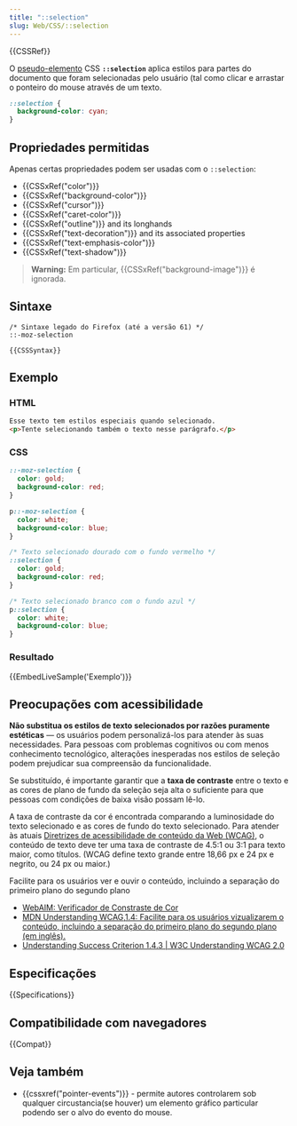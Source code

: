 ```yaml
---
title: "::selection"
slug: Web/CSS/::selection
---
```


{{CSSRef}}

O [pseudo-elemento](/pt-BR/docs/Web/CSS/Pseudo-elementos) CSS **`::selection`** aplica estilos para partes do documento que foram selecionadas pelo usuário (tal como clicar e arrastar o ponteiro do mouse através de um texto.

```css
::selection {
  background-color: cyan;
}
```

## Propriedades permitidas

Apenas certas propriedades podem ser usadas com o `::selection`:

- {{CSSxRef("color")}}
- {{CSSxRef("background-color")}}
- {{CSSxRef("cursor")}}
- {{CSSxRef("caret-color")}}
- {{CSSxRef("outline")}} and its longhands
- {{CSSxRef("text-decoration")}} and its associated properties
- {{CSSxRef("text-emphasis-color")}}
- {{CSSxRef("text-shadow")}}

> **Warning:** Em particular, {{CSSxRef("background-image")}} é ignorada.

## Sintaxe

```
/* Sintaxe legado do Firefox (até a versão 61) */
::-moz-selection

{{CSSSyntax}}
```

## Exemplo

### HTML

```html
Esse texto tem estilos especiais quando selecionado.
<p>Tente selecionando também o texto nesse parágrafo.</p>
```

### CSS

```css hidden
::-moz-selection {
  color: gold;
  background-color: red;
}

p::-moz-selection {
  color: white;
  background-color: blue;
}
```

```css
/* Texto selecionado dourado com o fundo vermelho */
::selection {
  color: gold;
  background-color: red;
}

/* Texto selecionado branco com o fundo azul */
p::selection {
  color: white;
  background-color: blue;
}
```

### Resultado

{{EmbedLiveSample('Exemplo')}}

## Preocupações com acessibilidade

**Não substitua os estilos de texto selecionados por razões puramente estéticas** — os usuários podem personalizá-los para atender às suas necessidades. Para pessoas com problemas cognitivos ou com menos conhecimento tecnológico, alterações inesperadas nos estilos de seleção podem prejudicar sua compreensão da funcionalidade.

Se substituído, é importante garantir que a **taxa de contraste** entre o texto e as cores de plano de fundo da seleção seja alta o suficiente para que pessoas com condições de baixa visão possam lê-lo.

A taxa de contraste da cor é encontrada comparando a luminosidade do texto selecionado e as cores de fundo do texto selecionado. Para atender às atuais [Diretrizes de acessibilidade de conteúdo da Web (WCAG)](https://www.w3.org/WAI/intro/wcag), o conteúdo de texto deve ter uma taxa de contraste de 4.5:1 ou 3:1 para texto maior, como títulos. (WCAG define texto grande entre 18,66 px e 24 px e negrito, ou 24 px ou maior.)

Facilite para os usuários ver e ouvir o conteúdo, incluindo a separação do primeiro plano do segundo plano

- [WebAIM: Verificador de Constraste de Cor](https://webaim.org/resources/contrastchecker/)
- [MDN Understanding WCAG,1.4: Facilite para os usuários vizualizarem o conteúdo, incluindo a separação do primeiro plano do segundo plano (em inglês).](/pt-BR/docs/Web/Accessibility/Understanding_WCAG/Perceivable#Guideline_1.4_Make_it_easier_for_users_to_see_and_hear_content_including_separating_foreground_from_background)
- [Understanding Success Criterion 1.4.3 | W3C Understanding WCAG 2.0](https://www.w3.org/TR/UNDERSTANDING-WCAG20/visual-audio-contrast-contrast.html)

## Especificações

{{Specifications}}

## Compatibilidade com navegadores

{{Compat}}

## Veja também

- {{cssxref("pointer-events")}} - permite autores controlarem sob qualquer circustancia(se houver) um elemento gráfico particular podendo ser o alvo do evento do mouse.
